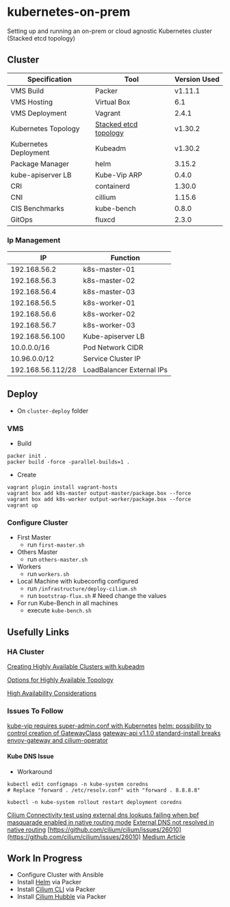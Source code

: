 # kubernetes-on-prem

Setting up and running an on-prem or cloud agnostic Kubernetes cluster (Stacked etcd topology)

## Cluster

| Specification         | Tool                                                                                                                              | Version Used |
|-----------------------|-----------------------------------------------------------------------------------------------------------------------------------|--------------|
| VMS Build             | Packer                                                                                                                            | v1.11.1      |
| VMS Hosting           | Virtual Box                                                                                                                       | 6.1          |
| VMS Deployment        | Vagrant                                                                                                                           | 2.4.1        |
| Kubernetes Topology   | [Stacked etcd topology](https://kubernetes.io/docs/setup/production-environment/tools/kubeadm/ha-topology/#stacked-etcd-topology) | v1.30.2      |
| Kubernetes Deployment | Kubeadm                                                                                                                           | v1.30.2      |
| Package Manager       | helm                                                                                                                              | 3.15.2       |
| kube-apiserver LB     | Kube-Vip ARP                                                                                                                      | 0.4.0        |
| CRI                   | containerd                                                                                                                        | 1.30.0       |
| CNI                   | cillium                                                                                                                           | 1.15.6       |
| CIS Benchmarks        | kube-bench                                                                                                                        | 0.8.0        |
| GitOps                | fluxcd                                                                                                                            | 2.3.0        |

### Ip Management

| IP                | Function                  |
|-------------------|---------------------------|
| 192.168.56.2      | k8s-master-01             |
| 192.168.56.3      | k8s-master-02             |
| 192.168.56.4      | k8s-master-03             |
| 192.168.56.5      | k8s-worker-01             |
| 192.168.56.6      | k8s-worker-02             |
| 192.168.56.7      | k8s-worker-03             |
| 192.168.56.100    | Kube-apiserver LB         |
| 10.0.0.0/16       | Pod Network CIDR          |
| 10.96.0.0/12      | Service Cluster IP        |
| 192.168.56.112/28 | LoadBalancer External IPs |

## Deploy 

* On `cluster-deploy` folder

### VMS

* Build

```shell
packer init .
packer build -force -parallel-builds=1 .  
```

* Create

```shell
vagrant plugin install vagrant-hosts
vagrant box add k8s-master output-master/package.box --force
vagrant box add k8s-worker output-worker/package.box --force
vagrant up
```

### Configure Cluster

* First Master
  * run `first-master.sh`
* Others Master
  * run `others-master.sh`
* Workers
  * run `workers.sh`
* Local Machine with kubeconfig configured
  * run `/infrastructure/deploy-cilium.sh`
  * run `bootstrap-flux.sh` # Need change the values
* For run Kube-Bench in all machines
  * execute `kube-bench.sh`

## Usefully Links

### HA Cluster

[Creating Highly Available Clusters with kubeadm](https://kubernetes.io/docs/setup/production-environment/tools/kubeadm/high-availability/)

[Options for Highly Available Topology](https://kubernetes.io/docs/setup/production-environment/tools/kubeadm/ha-topology/#stacked-etcd-topology)

[High Availability Considerations](https://github.com/kubernetes/kubeadm/blob/main/docs/ha-considerations.md#options-for-software-load-balancing)

### Issues To Follow

[kube-vip requires super-admin.conf with Kubernetes](https://github.com/kube-vip/kube-vip/issues/684)
[helm: possibility to control creation of GatewayClass](https://github.com/cilium/cilium/pull/33446)
[gateway-api v1.1.0 standard-install breaks envoy-gateway and cilium-operator](https://github.com/kubernetes-sigs/gateway-api/issues/3075)

#### Kube DNS Issue

* Workaround

```shell
kubectl edit configmaps -n kube-system coredns
# Replace "forward . /etc/resolv.conf" with "forward . 8.8.8.8"

kubectl -n kube-system rollout restart deployment coredns
```

[Cilium Connectivity test using external dns lookups failing when bpf masquarade enabled in native routing mode](https://github.com/cilium/cilium/issues/32559)
[External DNS not resolved in native routing](https://github.com/cilium/cilium/issues/29113)
[https://github.com/cilium/cilium/issues/26010](https://github.com/cilium/cilium/issues/26010)
[Medium Article](https://medium.com/@nahelou.j/play-with-cilium-native-routing-in-kind-cluster-5a9e586a81ca)

## Work In Progress

* Configure Cluster with Ansible
* Install [Helm](https://helm.sh/docs/intro/install/) via Packer
* Install [Cilium CLI](https://docs.cilium.io/en/stable/installation/k8s-install-kubeadm/) via Packer
* Install [Cilium Hubble](https://docs.cilium.io/en/stable/gettingstarted/hubble_setup/#hubble-setup) via Packer